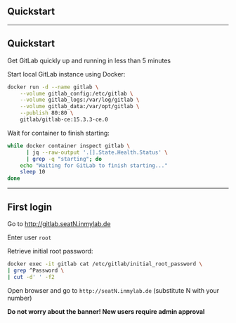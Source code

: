 <!-- .slide: id="gitlab_quickstart" class="vertical-center" -->

<i class="fa-duotone fa-rocket-launch fa-8x fa-duotone-colors" style="float: right; color: grey;"></i>

## Quickstart

---

## Quickstart

<i class="fa-duotone fa-rocket-launch fa-3x fa-duotone-colors" style="float: right;"></i>

Get GitLab quickly up and running in less than 5 minutes

Start local GitLab instance using Docker:

```bash
docker run -d --name gitlab \
    --volume gitlab_config:/etc/gitlab \
    --volume gitlab_logs:/var/log/gitlab \
    --volume gitlab_data:/var/opt/gitlab \
    --publish 80:80 \
    gitlab/gitlab-ce:15.3.3-ce.0
```

Wait for container to finish starting:

```bash
while docker container inspect gitlab \
      | jq --raw-output '.[].State.Health.Status' \
      | grep -q "starting"; do
    echo "Waiting for GitLab to finish starting..."
    sleep 10
done
```

---

## First login

<i class="fa-duotone fa-medal fa-3x fa-duotone-colors" style="float: right;"></i>

Go to http://gitlab.seatN.inmylab.de

Enter user `root`

Retrieve initial root password:

```bash
docker exec -it gitlab cat /etc/gitlab/initial_root_password \
| grep ^Password \
| cut -d' ' -f2
```

Open browser and go to `http://seatN.inmylab.de` (substitute N with your number)

**Do not worry about the banner! New users require admin approval**
